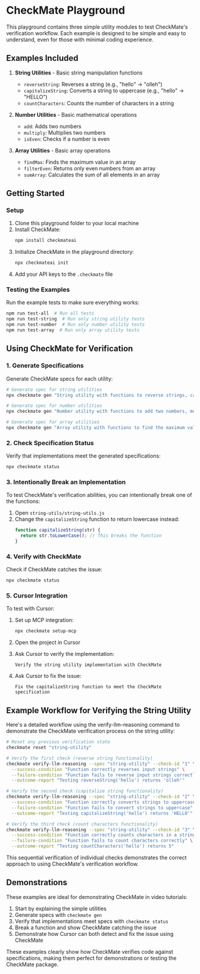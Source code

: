 # CheckMate Playground

This playground contains three simple utility modules to test CheckMate's verification workflow. Each example is designed to be simple and easy to understand, even for those with minimal coding experience.

## Examples Included

1. **String Utilities** - Basic string manipulation functions
   - `reverseString`: Reverses a string (e.g., "hello" → "olleh")
   - `capitalizeString`: Converts a string to uppercase (e.g., "hello" → "HELLO")
   - `countCharacters`: Counts the number of characters in a string

2. **Number Utilities** - Basic mathematical operations
   - `add`: Adds two numbers
   - `multiply`: Multiplies two numbers
   - `isEven`: Checks if a number is even

3. **Array Utilities** - Basic array operations
   - `findMax`: Finds the maximum value in an array
   - `filterEven`: Returns only even numbers from an array
   - `sumArray`: Calculates the sum of all elements in an array

## Getting Started

### Setup

1. Clone this playground folder to your local machine
2. Install CheckMate:
   ```bash
   npm install checkmateai
   ```
3. Initialize CheckMate in the playground directory:
   ```bash
   npx checkmateai init
   ```
4. Add your API keys to the `.checkmate` file

### Testing the Examples

Run the example tests to make sure everything works:
```bash
npm run test-all  # Run all tests
npm run test-string  # Run only string utility tests
npm run test-number  # Run only number utility tests
npm run test-array  # Run only array utility tests
```

## Using CheckMate for Verification

### 1. Generate Specifications

Generate CheckMate specs for each utility:

```bash
# Generate spec for string utilities
npx checkmate gen "String utility with functions to reverse strings, capitalize strings, and count characters"

# Generate spec for number utilities
npx checkmate gen "Number utility with functions to add two numbers, multiply two numbers, and check if a number is even"

# Generate spec for array utilities
npx checkmate gen "Array utility with functions to find the maximum value, filter even numbers, and calculate the sum of an array"
```

### 2. Check Specification Status

Verify that implementations meet the generated specifications:

```bash
npx checkmate status
```

### 3. Intentionally Break an Implementation

To test CheckMate's verification abilities, you can intentionally break one of the functions:

1. Open `string-utils/string-utils.js`
2. Change the `capitalizeString` function to return lowercase instead:
   ```js
   function capitalizeString(str) {
     return str.toLowerCase(); // This breaks the function
   }
   ```

### 4. Verify with CheckMate

Check if CheckMate catches the issue:

```bash
npx checkmate status
```

### 5. Cursor Integration

To test with Cursor:

1. Set up MCP integration:
   ```bash
   npx checkmate setup-mcp
   ```

2. Open the project in Cursor

3. Ask Cursor to verify the implementation:
   ```
   Verify the string utility implementation with CheckMate
   ```

4. Ask Cursor to fix the issue:
   ```
   Fix the capitalizeString function to meet the CheckMate specification
   ```

## Example Workflow for Verifying the String Utility

Here's a detailed workflow using the verify-llm-reasoning command to demonstrate the CheckMate verification process on the string utility:

```bash
# Reset any previous verification state
checkmate reset "string-utility"

# Verify the first check (reverse string functionality)
checkmate verify-llm-reasoning --spec "string-utility" --check-id "1" \
  --success-condition "Function correctly reverses input strings" \
  --failure-condition "Function fails to reverse input strings correctly" \
  --outcome-report "Testing reverseString('hello') returns 'olleh'"

# Verify the second check (capitalize string functionality)
checkmate verify-llm-reasoning --spec "string-utility" --check-id "2" \
  --success-condition "Function correctly converts strings to uppercase" \
  --failure-condition "Function fails to convert strings to uppercase" \
  --outcome-report "Testing capitalizeString('hello') returns 'HELLO'"

# Verify the third check (count characters functionality)
checkmate verify-llm-reasoning --spec "string-utility" --check-id "3" \
  --success-condition "Function correctly counts characters in a string" \
  --failure-condition "Function fails to count characters correctly" \
  --outcome-report "Testing countCharacters('hello') returns 5"
```

This sequential verification of individual checks demonstrates the correct approach to using CheckMate's verification workflow.

## Demonstrations

These examples are ideal for demonstrating CheckMate in video tutorials:

1. Start by explaining the simple utilities
2. Generate specs with `checkmate gen`
3. Verify that implementations meet specs with `checkmate status`
4. Break a function and show CheckMate catching the issue
5. Demonstrate how Cursor can both detect and fix the issue using CheckMate

These examples clearly show how CheckMate verifies code against specifications, making them perfect for demonstrations or testing the CheckMate package. 